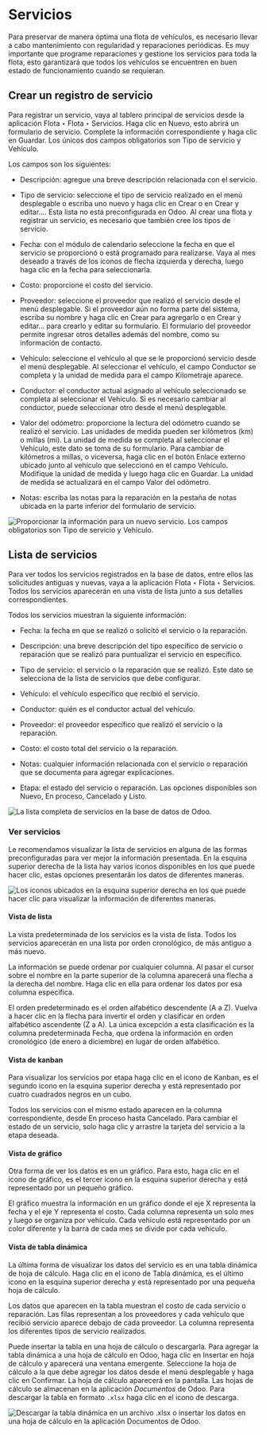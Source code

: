 # Servicios

Para preservar de manera óptima una flota de vehículos, es necesario llevar a
cabo mantenimiento con regularidad y reparaciones periódicas. Es muy
importante que programe reparaciones y gestione los servicios para toda la
flota, esto garantizará que todos los vehículos se encuentren en buen estado
de funcionamiento cuando se requieran.

## Crear un registro de servicio

Para registrar un servicio, vaya al tablero principal de servicios desde la
aplicación Flota ‣ Flota ‣ Servicios. Haga clic en Nuevo, esto abrirá un
formulario de servicio. Complete la información correspondiente y haga clic en
Guardar. Los únicos dos campos obligatorios son Tipo de servicio y Vehículo.

Los campos son los siguientes:

  * Descripción: agregue una breve descripción relacionada con el servicio.

  * Tipo de servicio: seleccione el tipo de servicio realizado en el menú desplegable o escriba uno nuevo y haga clic en Crear o en Crear y editar…. Esta lista no está preconfigurada en Odoo. Al crear una flota y registrar un servicio, es necesario que también cree los tipos de servicio.

  * Fecha: con el módulo de calendario seleccione la fecha en que el servicio se proporcionó o está programado para realizarse. Vaya al mes deseado a través de los iconos de flecha izquierda y derecha, luego haga clic en la fecha para seleccionarla.

  * Costo: proporcione el costo del servicio.

  * Proveedor: seleccione el proveedor que realizó el servicio desde el menú desplegable. Si el proveedor aún no forma parte del sistema, escriba su nombre y haga clic en Crear para agregarlo o en Crear y editar… para crearlo y editar su formulario. El formulario del proveedor permite ingresar otros detalles además del nombre, como su información de contacto.

  * Vehículo: seleccione el vehículo al que se le proporcionó servicio desde el menú desplegable. Al seleccionar el vehículo, el campo Conductor se completa y la unidad de medida para el campo Kilometraje aparece.

  * Conductor: el conductor actual asignado al vehículo seleccionado se completa al seleccionar el Vehículo. Si es necesario cambiar al conductor, puede seleccionar otro desde el menú desplegable.

  * Valor del odómetro: proporcione la lectura del odómetro cuando se realizó el servicio. Las unidades de medida pueden ser kilómetros (km) o millas (mi). La unidad de medida se completa al seleccionar el Vehículo, este dato se toma de su formulario. Para cambiar de kilómetros a millas, o viceversa, haga clic en el botón Enlace externo ubicado junto al vehículo que seleccionó en el campo Vehículo. Modifique la unidad de medida y luego haga clic en Guardar. La unidad de medida se actualizará en el campo Valor del odómetro.

  * Notas: escriba las notas para la reparación en la pestaña de notas ubicada en la parte inferior del formulario de servicio.

![Proporcionar la información para un nuevo servicio. Los campos obligatorios
son Tipo de servicio y Vehículo.](../../../_images/new-service.png)

## Lista de servicios

Para ver todos los servicios registrados en la base de datos, entre ellos las
solicitudes antiguas y nuevas, vaya a la aplicación Flota ‣ Flota ‣ Servicios.
Todos los servicios aparecerán en una vista de lista junto a sus detalles
correspondientes.

Todos los servicios muestran la siguiente información:

  * Fecha: la fecha en que se realizó o solicitó el servicio o la reparación.

  * Descripción: una breve descripción del tipo específico de servicio o reparación que se realizó para puntualizar el servicio en específico.

  * Tipo de servicio: el servicio o la reparación que se realizó. Este dato se selecciona de la lista de servicios que debe configurar.

  * Vehículo: el vehículo específico que recibió el servicio.

  * Conductor: quién es el conductor actual del vehículo.

  * Proveedor: el proveedor específico que realizó el servicio o la reparación.

  * Costo: el costo total del servicio o la reparación.

  * Notas: cualquier información relacionada con el servicio o reparación que se documenta para agregar explicaciones.

  * Etapa: el estado del servicio o reparación. Las opciones disponibles son Nuevo, En proceso, Cancelado y Listo.

![La lista completa de servicios en la base de datos de
Odoo.](../../../_images/services.png)

### Ver servicios

Le recomendamos visualizar la lista de servicios en alguna de las formas
preconfiguradas para ver mejor la información presentada. En la esquina
superior derecha de la lista hay varios iconos disponibles en los que puede
hacer clic, estas opciones presentarán los datos de diferentes maneras.

![Los iconos ubicados en la esquina superior derecha en los que puede hacer
clic para visualizar la información de diferentes
maneras.](../../../_images/views.png)

#### Vista de lista

La vista predeterminada de los servicios es la vista de lista. Todos los
servicios aparecerán en una lista por orden cronológico, de más antiguo a más
nuevo.

La información se puede ordenar por cualquier columna. Al pasar el cursor
sobre el nombre en la parte superior de la columna aparecerá una flecha a la
derecha del nombre. Haga clic en ella para ordenar los datos por esa columna
específica.

El orden predeterminado es el orden alfabético descendente (A a Z). Vuelva a
hacer clic en la flecha para invertir el orden y clasificar en orden
alfabético ascendente (Z a A). La única excepción a esta clasificación es la
columna predeterminada Fecha, que ordena la información en orden cronológico
(de enero a diciembre) en lugar de orden alfabético.

#### Vista de kanban

Para visualizar los servicios por etapa haga clic en el icono de Kanban, es el
segundo icono en la esquina superior derecha y está representado por cuatro
cuadrados negros en un cubo.

Todos los servicios con el mismo estado aparecen en la columna
correspondiente, desde En proceso hasta Cancelado. Para cambiar el estado de
un servicio, solo haga clic y arrastre la tarjeta del servicio a la etapa
deseada.

#### Vista de gráfico

Otra forma de ver los datos es en un gráfico. Para esto, haga clic en el icono
de gráfico, es el tercer icono en la esquina superior derecha y está
representado por un pequeño gráfico.

El gráfico muestra la información en un gráfico donde el eje X representa la
fecha y el eje Y representa el costo. Cada columna representa un solo mes y
luego se organiza por vehículo. Cada vehículo está representado por un color
diferente y la barra de cada mes se divide por cada vehículo.

#### Vista de tabla dinámica

La última forma de visualizar los datos del servicio es en una tabla dinámica
de hoja de cálculo. Haga clic en el icono de Tabla dinámica, es el último
icono en la esquina superior derecha y está representado por una pequeña hoja
de cálculo.

Los datos que aparecen en la tabla muestran el costo de cada servicio o
reparación. Las filas representan a los proveedores y cada vehículo que
recibió servicio aparece debajo de cada proveedor. La columna representa los
diferentes tipos de servicio realizados.

Puede insertar la tabla en una hoja de cálculo o descargarla. Para agregar la
tabla dinámica a una hoja de cálculo en Odoo, haga clic en Insertar en hoja de
cálculo y aparecerá una ventana emergente. Seleccione la hoja de cálculo a la
que debe agregar los datos desde el menú desplegable y haga clic en Confirmar.
La hoja de cálculo aparecerá en la pantalla. Las hojas de cálculo se almacenan
en la aplicación _Documentos_ de Odoo. Para descargar la tabla en formato
`.xlsx` haga clic en el icono de descarga.

![Descargar la tabla dinámica en un archivo .xlsx o insertar los datos en una
hoja de cálculo en la aplicación Documentos de
Odoo.](../../../_images/pivot.png)


